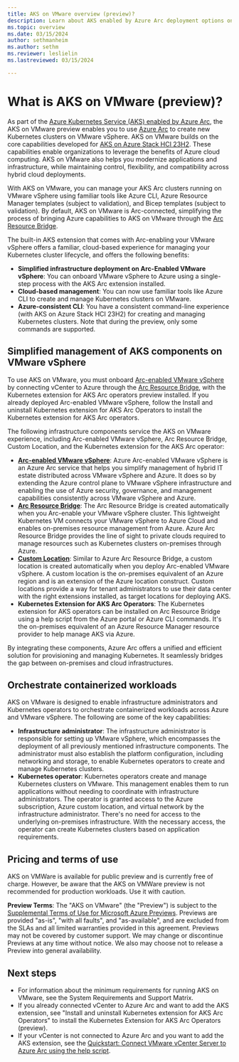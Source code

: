 ```yaml
---
title: AKS on VMware overview (preview)?
description: Learn about AKS enabled by Azure Arc deployment options on VMware.
ms.topic: overview
ms.date: 03/15/2024
author: sethmanheim
ms.author: sethm 
ms.reviewer: leslielin
ms.lastreviewed: 03/15/2024

---
```


# What is AKS on VMware (preview)?

As part of the [Azure Kubernetes Service (AKS) enabled by Azure Arc](/azure/aks/hybrid), the AKS on VMware preview enables you to use [Azure Arc](/azure/azure-arc/overview) to create new Kubernetes clusters on VMware vSphere. AKS on VMware builds on the core capabilities developed for [AKS on Azure Stack HCI 23H2](aks-whats-new-23h2.md). These capabilities enable organizations to leverage the benefits of Azure cloud computing. AKS on VMware also helps you modernize applications and infrastructure, while maintaining control, flexibility, and compatibility across hybrid cloud deployments.

With AKS on VMware, you can manage your AKS Arc clusters running on VMware vSphere using familiar tools like Azure CLI, Azure Resource Manager templates (subject to validation), and Bicep templates (subject to validation). By default, AKS on VMware is Arc-connected, simplifying the process of bringing Azure capabilities to AKS on VMware through the [Arc Resource Bridge](/azure/azure-arc/resource-bridge/overview).

The built-in AKS extension that comes with Arc-enabling your VMware vSphere offers a familiar, cloud-based experience for managing your Kubernetes cluster lifecycle, and offers the following benefits:

- **Simplified infrastructure deployment on Arc-Enabled VMware vSphere**: You can onboard VMware vSphere to Azure using a single-step process with the AKS Arc extension installed.
- **Cloud-based management**: You can now use familiar tools like Azure CLI to create and manage Kubernetes clusters on VMware.
- **Azure-consistent CLI**: You have a consistent command-line experience (with AKS on Azure Stack HCI 23H2) for creating and managing Kubernetes clusters. Note that during the preview, only some commands are supported.

## Simplified management of AKS components on VMware vSphere

To use AKS on VMware, you must onboard [Arc-enabled VMware vSphere](/azure/azure-arc/vmware-vsphere/overview) by connecting vCenter to Azure through the [Arc Resource Bridge](/azure/azure-arc/resource-bridge/overview), with the Kubernetes extension for AKS Arc operators preview installed. If you already deployed Arc-enabled VMware vSphere, follow the Install and uninstall Kubernetes extension for AKS Arc Operators to install the Kubernetes extension for AKS Arc operators.

The following infrastructure components service the AKS on VMware experience, including Arc-enabled VMware vSphere, Arc Resource Bridge, Custom Location, and the Kubernetes extension for the AKS Arc operator:

- [**Arc-enabled VMware vSphere**](/azure/azure-arc/vmware-vsphere/overview): Azure Arc-enabled VMware vSphere is an Azure Arc service that helps you simplify management of hybrid IT estate distributed across VMware vSphere and Azure. It does so by extending the Azure control plane to VMware vSphere infrastructure and enabling the use of Azure security, governance, and management capabilities consistently across VMware vSphere and Azure.
- [**Arc Resource Bridge**](/azure/azure-arc/resource-bridge/overview): The Arc Resource Bridge is created automatically when you Arc-enable your VMware vSphere cluster. This lightweight Kubernetes VM connects your VMware vSphere to Azure Cloud and enables on-premises resource management from Azure. Azure Arc Resource Bridge provides the line of sight to private clouds required to manage resources such as Kubernetes clusters on-premises through Azure.
- [**Custom Location**](/azure/azure-arc/platform/conceptual-custom-locations): Similar to Azure Arc Resource Bridge, a custom location is created automatically when you deploy Arc-enabled VMware vSphere. A custom location is the on-premises equivalent of an Azure region and is an extension of the Azure location construct. Custom locations provide a way for tenant administrators to use their data center with the right extensions installed, as target locations for deploying AKS.
- **Kubernetes Extension for AKS Arc Operators**: The Kubernetes extension for AKS operators can be installed on Arc Resource Bridge using a help script from the Azure portal or Azure CLI commands. It's the on-premises equivalent of an Azure Resource Manager resource provider to help manage AKS via Azure.

By integrating these components, Azure Arc offers a unified and efficient solution for provisioning and managing Kubernetes. It seamlessly bridges the gap between on-premises and cloud infrastructures.

## Orchestrate containerized workloads

AKS on VMware is designed to enable infrastructure administrators and Kubernetes operators to orchestrate containerized workloads across Azure and VMware vSphere. The following are some of the key capabilities:

- **Infrastructure administrator**: The infrastructure administrator is responsible for setting up VMware vSphere, which encompasses the deployment of all previously mentioned infrastructure components. The administrator must also establish the platform configuration, including networking and storage, to enable Kubernetes operators to create and manage Kubernetes clusters.
- **Kubernetes operator**: Kubernetes operators create and manage Kubernetes clusters on VMware. This management enables them to run applications without needing to coordinate with infrastructure administrators. The operator is granted access to the Azure subscription, Azure custom location, and virtual network by the infrastructure administrator. There's no need for access to the underlying on-premises infrastructure. With the necessary access, the operator can create Kubernetes clusters based on application requirements.

## Pricing and terms of use

AKS on VMWare is available for public preview and is currently free of charge. However, be aware that the AKS on VMWare preview is not recommended for production workloads. Use it with caution.

**Preview Terms**: The "AKS on VMware" (the "Preview") is subject to the [Supplemental Terms of Use for Microsoft Azure Previews](https://azure.microsoft.com/support/legal/preview-supplemental-terms/). Previews are provided "as-is", "with all faults", and "as-available", and are excluded from the SLAs and all limited warranties provided in this agreement. Previews may not be covered by customer support. We may change or discontinue Previews at any time without notice. We also may choose not to release a Preview into general availability.

## Next steps

- For information about the minimum requirements for running AKS on VMware, see the System Requirements and Support Matrix.
- If you already connected vCenter to Azure Arc and want to add the AKS extension, see "Install and uninstall Kubernetes extension for AKS Arc Operators" to install the Kubernetes Extension for AKS Arc Operators (preview).
- If your vCenter is not connected to Azure Arc and you want to add the AKS extension, see the [Quickstart: Connect VMware vCenter Server to Azure Arc using the help script](/azure/azure-arc/vmware-vsphere/quick-start-connect-vcenter-to-arc-using-script).

